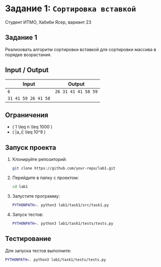  # Задание 1: `Сортировка вставкой`
 
 Студент ИТМО, Хабиби Ясер, вариант 23
 
 ## Задание 1
 
 Реализовать алгоритм сортировки вставкой для сортировки массива в порядке возрастания.
 
 ## Input / Output
 
 | Input           | Output          |
 | --------------- | --------------- |
 | `6`             | `26 31 41 41 58 59` |
 | `31 41 59 26 41 58` |                |
 
 ## Ограничения
 
 - \( 1 \leq n \leq 1000 \)
 - \( |a_i| \leq 10^9 \)
 
 ## Запуск проекта
 
 1. Клонируйте репозиторий:
    ```bash
    git clone https://github.com/your-repo/lab1.git
    ```
 2. Перейдите в папку с проектом:
    ```bash
    cd lab1
    ```
 3. Запустите программу:
    ```bash
    PYTHONPATH=. python3 lab1/task1/src/task1.py
    ```
 
 4. Запуск тестов:
    ```bash
    PYTHONPATH=. python3 lab1/task1/tests/tests.py
    ```
 
 ## Тестирование
 
 Для запуска тестов выполните:
 ```bash
 PYTHONPATH=. python3 lab1/task1/tests/tests.py
 ```
